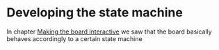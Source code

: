 # Developing the state machine

In chapter [Making the board interactive](./logic-events.md#defining-the-state-machine) we saw that the board basically behaves accordingly to a certain state machine